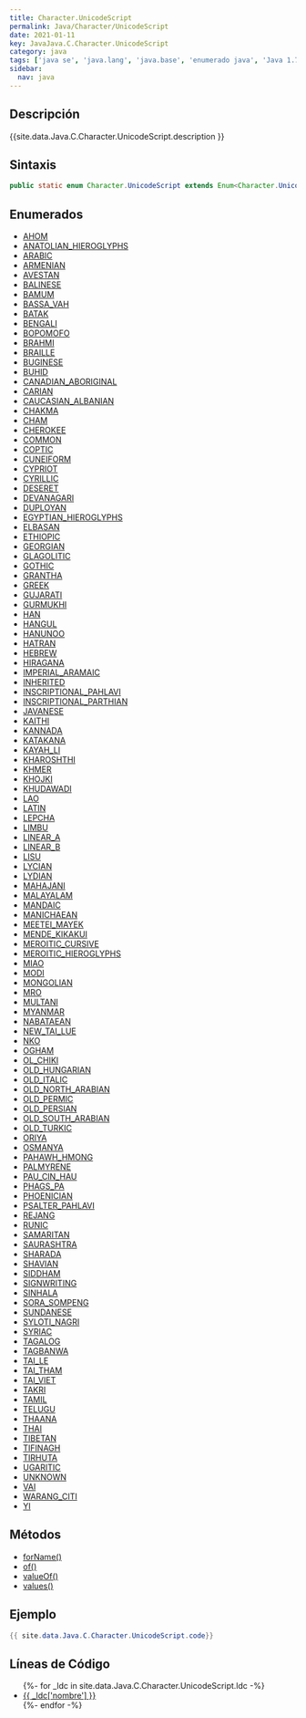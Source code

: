 ```yaml
---
title: Character.UnicodeScript
permalink: Java/Character/UnicodeScript
date: 2021-01-11
key: JavaJava.C.Character.UnicodeScript
category: java
tags: ['java se', 'java.lang', 'java.base', 'enumerado java', 'Java 1.7']
sidebar: 
  nav: java
---
```


## Descripción
{{site.data.Java.C.Character.UnicodeScript.description }}

## Sintaxis
~~~java
public static enum Character.UnicodeScript extends Enum<Character.UnicodeScript>
~~~

## Enumerados
* [AHOM](/Java/Character/UnicodeScript/AHOM)
* [ANATOLIAN_HIEROGLYPHS](/Java/Character/UnicodeScript/ANATOLIAN_HIEROGLYPHS)
* [ARABIC](/Java/Character/UnicodeScript/ARABIC)
* [ARMENIAN](/Java/Character/UnicodeScript/ARMENIAN)
* [AVESTAN](/Java/Character/UnicodeScript/AVESTAN)
* [BALINESE](/Java/Character/UnicodeScript/BALINESE)
* [BAMUM](/Java/Character/UnicodeScript/BAMUM)
* [BASSA_VAH](/Java/Character/UnicodeScript/BASSA_VAH)
* [BATAK](/Java/Character/UnicodeScript/BATAK)
* [BENGALI](/Java/Character/UnicodeScript/BENGALI)
* [BOPOMOFO](/Java/Character/UnicodeScript/BOPOMOFO)
* [BRAHMI](/Java/Character/UnicodeScript/BRAHMI)
* [BRAILLE](/Java/Character/UnicodeScript/BRAILLE)
* [BUGINESE](/Java/Character/UnicodeScript/BUGINESE)
* [BUHID](/Java/Character/UnicodeScript/BUHID)
* [CANADIAN_ABORIGINAL](/Java/Character/UnicodeScript/CANADIAN_ABORIGINAL)
* [CARIAN](/Java/Character/UnicodeScript/CARIAN)
* [CAUCASIAN_ALBANIAN](/Java/Character/UnicodeScript/CAUCASIAN_ALBANIAN)
* [CHAKMA](/Java/Character/UnicodeScript/CHAKMA)
* [CHAM](/Java/Character/UnicodeScript/CHAM)
* [CHEROKEE](/Java/Character/UnicodeScript/CHEROKEE)
* [COMMON](/Java/Character/UnicodeScript/COMMON)
* [COPTIC](/Java/Character/UnicodeScript/COPTIC)
* [CUNEIFORM](/Java/Character/UnicodeScript/CUNEIFORM)
* [CYPRIOT](/Java/Character/UnicodeScript/CYPRIOT)
* [CYRILLIC](/Java/Character/UnicodeScript/CYRILLIC)
* [DESERET](/Java/Character/UnicodeScript/DESERET)
* [DEVANAGARI](/Java/Character/UnicodeScript/DEVANAGARI)
* [DUPLOYAN](/Java/Character/UnicodeScript/DUPLOYAN)
* [EGYPTIAN_HIEROGLYPHS](/Java/Character/UnicodeScript/EGYPTIAN_HIEROGLYPHS)
* [ELBASAN](/Java/Character/UnicodeScript/ELBASAN)
* [ETHIOPIC](/Java/Character/UnicodeScript/ETHIOPIC)
* [GEORGIAN](/Java/Character/UnicodeScript/GEORGIAN)
* [GLAGOLITIC](/Java/Character/UnicodeScript/GLAGOLITIC)
* [GOTHIC](/Java/Character/UnicodeScript/GOTHIC)
* [GRANTHA](/Java/Character/UnicodeScript/GRANTHA)
* [GREEK](/Java/Character/UnicodeScript/GREEK)
* [GUJARATI](/Java/Character/UnicodeScript/GUJARATI)
* [GURMUKHI](/Java/Character/UnicodeScript/GURMUKHI)
* [HAN](/Java/Character/UnicodeScript/HAN)
* [HANGUL](/Java/Character/UnicodeScript/HANGUL)
* [HANUNOO](/Java/Character/UnicodeScript/HANUNOO)
* [HATRAN](/Java/Character/UnicodeScript/HATRAN)
* [HEBREW](/Java/Character/UnicodeScript/HEBREW)
* [HIRAGANA](/Java/Character/UnicodeScript/HIRAGANA)
* [IMPERIAL_ARAMAIC](/Java/Character/UnicodeScript/IMPERIAL_ARAMAIC)
* [INHERITED](/Java/Character/UnicodeScript/INHERITED)
* [INSCRIPTIONAL_PAHLAVI](/Java/Character/UnicodeScript/INSCRIPTIONAL_PAHLAVI)
* [INSCRIPTIONAL_PARTHIAN](/Java/Character/UnicodeScript/INSCRIPTIONAL_PARTHIAN)
* [JAVANESE](/Java/Character/UnicodeScript/JAVANESE)
* [KAITHI](/Java/Character/UnicodeScript/KAITHI)
* [KANNADA](/Java/Character/UnicodeScript/KANNADA)
* [KATAKANA](/Java/Character/UnicodeScript/KATAKANA)
* [KAYAH_LI](/Java/Character/UnicodeScript/KAYAH_LI)
* [KHAROSHTHI](/Java/Character/UnicodeScript/KHAROSHTHI)
* [KHMER](/Java/Character/UnicodeScript/KHMER)
* [KHOJKI](/Java/Character/UnicodeScript/KHOJKI)
* [KHUDAWADI](/Java/Character/UnicodeScript/KHUDAWADI)
* [LAO](/Java/Character/UnicodeScript/LAO)
* [LATIN](/Java/Character/UnicodeScript/LATIN)
* [LEPCHA](/Java/Character/UnicodeScript/LEPCHA)
* [LIMBU](/Java/Character/UnicodeScript/LIMBU)
* [LINEAR_A](/Java/Character/UnicodeScript/LINEAR_A)
* [LINEAR_B](/Java/Character/UnicodeScript/LINEAR_B)
* [LISU](/Java/Character/UnicodeScript/LISU)
* [LYCIAN](/Java/Character/UnicodeScript/LYCIAN)
* [LYDIAN](/Java/Character/UnicodeScript/LYDIAN)
* [MAHAJANI](/Java/Character/UnicodeScript/MAHAJANI)
* [MALAYALAM](/Java/Character/UnicodeScript/MALAYALAM)
* [MANDAIC](/Java/Character/UnicodeScript/MANDAIC)
* [MANICHAEAN](/Java/Character/UnicodeScript/MANICHAEAN)
* [MEETEI_MAYEK](/Java/Character/UnicodeScript/MEETEI_MAYEK)
* [MENDE_KIKAKUI](/Java/Character/UnicodeScript/MENDE_KIKAKUI)
* [MEROITIC_CURSIVE](/Java/Character/UnicodeScript/MEROITIC_CURSIVE)
* [MEROITIC_HIEROGLYPHS](/Java/Character/UnicodeScript/MEROITIC_HIEROGLYPHS)
* [MIAO](/Java/Character/UnicodeScript/MIAO)
* [MODI](/Java/Character/UnicodeScript/MODI)
* [MONGOLIAN](/Java/Character/UnicodeScript/MONGOLIAN)
* [MRO](/Java/Character/UnicodeScript/MRO)
* [MULTANI](/Java/Character/UnicodeScript/MULTANI)
* [MYANMAR](/Java/Character/UnicodeScript/MYANMAR)
* [NABATAEAN](/Java/Character/UnicodeScript/NABATAEAN)
* [NEW_TAI_LUE](/Java/Character/UnicodeScript/NEW_TAI_LUE)
* [NKO](/Java/Character/UnicodeScript/NKO)
* [OGHAM](/Java/Character/UnicodeScript/OGHAM)
* [OL_CHIKI](/Java/Character/UnicodeScript/OL_CHIKI)
* [OLD_HUNGARIAN](/Java/Character/UnicodeScript/OLD_HUNGARIAN)
* [OLD_ITALIC](/Java/Character/UnicodeScript/OLD_ITALIC)
* [OLD_NORTH_ARABIAN](/Java/Character/UnicodeScript/OLD_NORTH_ARABIAN)
* [OLD_PERMIC](/Java/Character/UnicodeScript/OLD_PERMIC)
* [OLD_PERSIAN](/Java/Character/UnicodeScript/OLD_PERSIAN)
* [OLD_SOUTH_ARABIAN](/Java/Character/UnicodeScript/OLD_SOUTH_ARABIAN)
* [OLD_TURKIC](/Java/Character/UnicodeScript/OLD_TURKIC)
* [ORIYA](/Java/Character/UnicodeScript/ORIYA)
* [OSMANYA](/Java/Character/UnicodeScript/OSMANYA)
* [PAHAWH_HMONG](/Java/Character/UnicodeScript/PAHAWH_HMONG)
* [PALMYRENE](/Java/Character/UnicodeScript/PALMYRENE)
* [PAU_CIN_HAU](/Java/Character/UnicodeScript/PAU_CIN_HAU)
* [PHAGS_PA](/Java/Character/UnicodeScript/PHAGS_PA)
* [PHOENICIAN](/Java/Character/UnicodeScript/PHOENICIAN)
* [PSALTER_PAHLAVI](/Java/Character/UnicodeScript/PSALTER_PAHLAVI)
* [REJANG](/Java/Character/UnicodeScript/REJANG)
* [RUNIC](/Java/Character/UnicodeScript/RUNIC)
* [SAMARITAN](/Java/Character/UnicodeScript/SAMARITAN)
* [SAURASHTRA](/Java/Character/UnicodeScript/SAURASHTRA)
* [SHARADA](/Java/Character/UnicodeScript/SHARADA)
* [SHAVIAN](/Java/Character/UnicodeScript/SHAVIAN)
* [SIDDHAM](/Java/Character/UnicodeScript/SIDDHAM)
* [SIGNWRITING](/Java/Character/UnicodeScript/SIGNWRITING)
* [SINHALA](/Java/Character/UnicodeScript/SINHALA)
* [SORA_SOMPENG](/Java/Character/UnicodeScript/SORA_SOMPENG)
* [SUNDANESE](/Java/Character/UnicodeScript/SUNDANESE)
* [SYLOTI_NAGRI](/Java/Character/UnicodeScript/SYLOTI_NAGRI)
* [SYRIAC](/Java/Character/UnicodeScript/SYRIAC)
* [TAGALOG](/Java/Character/UnicodeScript/TAGALOG)
* [TAGBANWA](/Java/Character/UnicodeScript/TAGBANWA)
* [TAI_LE](/Java/Character/UnicodeScript/TAI_LE)
* [TAI_THAM](/Java/Character/UnicodeScript/TAI_THAM)
* [TAI_VIET](/Java/Character/UnicodeScript/TAI_VIET)
* [TAKRI](/Java/Character/UnicodeScript/TAKRI)
* [TAMIL](/Java/Character/UnicodeScript/TAMIL)
* [TELUGU](/Java/Character/UnicodeScript/TELUGU)
* [THAANA](/Java/Character/UnicodeScript/THAANA)
* [THAI](/Java/Character/UnicodeScript/THAI)
* [TIBETAN](/Java/Character/UnicodeScript/TIBETAN)
* [TIFINAGH](/Java/Character/UnicodeScript/TIFINAGH)
* [TIRHUTA](/Java/Character/UnicodeScript/TIRHUTA)
* [UGARITIC](/Java/Character/UnicodeScript/UGARITIC)
* [UNKNOWN](/Java/Character/UnicodeScript/UNKNOWN)
* [VAI](/Java/Character/UnicodeScript/VAI)
* [WARANG_CITI](/Java/Character/UnicodeScript/WARANG_CITI)
* [YI](/Java/Character/UnicodeScript/YI)

## Métodos
* [forName()](/Java/Character/UnicodeScript/forName)
* [of()](/Java/Character/UnicodeScript/of)
* [valueOf()](/Java/Character/UnicodeScript/valueOf)
* [values()](/Java/Character/UnicodeScript/values)

## Ejemplo
~~~java
{{ site.data.Java.C.Character.UnicodeScript.code}}
~~~

## Líneas de Código
<ul>
{%- for _ldc in site.data.Java.C.Character.UnicodeScript.ldc -%}
   <li>
       <a href="{{_ldc['url'] }}">{{ _ldc['nombre'] }}</a>
   </li>
{%- endfor -%}
</ul>
